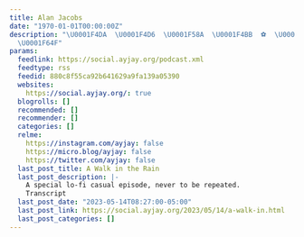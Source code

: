 ```yaml
---
title: Alan Jacobs
date: "1970-01-01T00:00:00Z"
description: "\U0001F4DA  \U0001F4D6  \U0001F58A  \U0001F4BB  ⚽️  \U0001F3C0  \U0001F3B5
  \U0001F64F"
params:
  feedlink: https://social.ayjay.org/podcast.xml
  feedtype: rss
  feedid: 880c8f55ca92b641629a9fa139a05390
  websites:
    https://social.ayjay.org/: true
  blogrolls: []
  recommended: []
  recommender: []
  categories: []
  relme:
    https://instagram.com/ayjay: false
    https://micro.blog/ayjay: false
    https://twitter.com/ayjay: false
  last_post_title: A Walk in the Rain
  last_post_description: |-
    A special lo-fi casual episode, never to be repeated.
    Transcript
  last_post_date: "2023-05-14T08:27:00-05:00"
  last_post_link: https://social.ayjay.org/2023/05/14/a-walk-in.html
  last_post_categories: []
---
```

